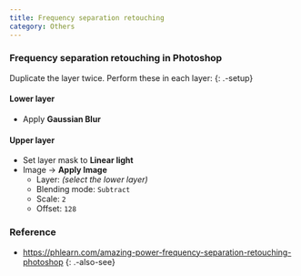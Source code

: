 ```yaml
---
title: Frequency separation retouching
category: Others
---
```


### Frequency separation retouching in Photoshop

Duplicate the layer twice. Perform these in each layer:
{: .-setup}

#### Lower layer

- Apply **Gaussian Blur**

#### Upper layer

- Set layer mask to **Linear light**
- Image → **Apply Image**
  - Layer: _(select the lower layer)_
  - Blending mode: `Subtract`
  - Scale: `2`
  - Offset: `128`

### Reference

- <https://phlearn.com/amazing-power-frequency-separation-retouching-photoshop>
{: .-also-see}
